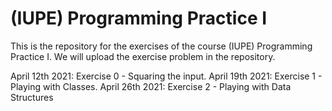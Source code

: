 # (IUPE) Programming Practice I

This is the repository for the exercises of the course (IUPE) Programming Practice I. We will upload the exercise problem in the repository.

April 12th 2021: Exercise 0 - Squaring the input.
April 19th 2021: Exercise 1 - Playing with Classes. 
April 26th 2021: Exercise 2 - Playing with Data Structures
